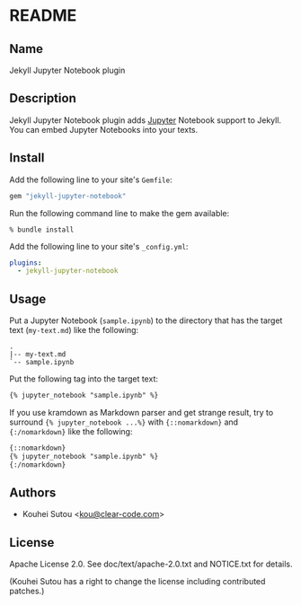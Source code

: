 # README

## Name

Jekyll Jupyter Notebook plugin

## Description

Jekyll Jupyter Notebook plugin adds [Jupyter](http://jupyter.org/) Notebook support to Jekyll. You can embed Jupyter Notebooks into your texts.

## Install

Add the following line to your site's `Gemfile`:

```ruby
gem "jekyll-jupyter-notebook"
```

Run the following command line to make the gem available:

```console
% bundle install
```

Add the following line to your site's `_config.yml`:

```yaml
plugins:
  - jekyll-jupyter-notebook
```

## Usage

Put a Jupyter Notebook (`sample.ipynb`) to the directory that has the target text (`my-text.md`) like the following:

```text
.
|-- my-text.md
`-- sample.ipynb
```

Put the following tag into the target text:

```markdown
{% jupyter_notebook "sample.ipynb" %}
```

If you use kramdown as Markdown parser and get strange result, try to surround `{% jupyter_notebook ...%}` with `{::nomarkdown}` and `{:/nomarkdown}` like the following:

```markdown
{::nomarkdown}
{% jupyter_notebook "sample.ipynb" %}
{:/nomarkdown}
```

## Authors

* Kouhei Sutou \<kou@clear-code.com\>

## License

Apache License 2.0. See doc/text/apache-2.0.txt and NOTICE.txt for details.

(Kouhei Sutou has a right to change the license including contributed patches.)
